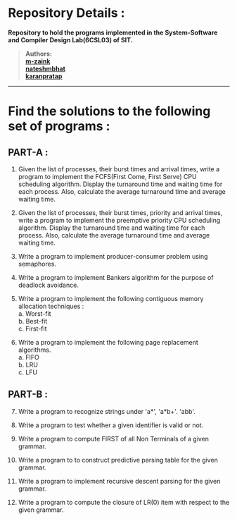 # Repository Details :
**Repository to hold the programs implemented in the System-Software and Compiler Design Lab(6CSL03) of SIT.**  
>**Authors:**  
>**[m-zaink](https://github.com/m-zaink)**  
>**[nateshmbhat](https://github.com/nateshmbhat)**  
>**[karanpratap](https://github.com/karanpratap)**
---
# Find the solutions to the following set of programs :

## PART-A : 
1. Given the list of processes, their burst times and arrival times, write a program to implement the FCFS(First Come, First Serve)
CPU scheduling algorithm. Display the turnaround time and waiting time for each process. Also, calculate the average turnaround time
and average waiting time.  

2. Given the list of processes, their burst times, priority and arrival times, write a program to implement the preemptive priority
CPU scheduling algorithm. Display the turnaround time and waiting time for each process. Also, calculate the average turnaround time
and average waiting time.  

3. Write a program to implement producer-consumer problem using semaphores.  

4. Write a program to implement Bankers algorithm for the purpose of deadlock avoidance.  

5. Write a program to implement the following contiguous memory allocation techniques :  
    a. Worst-fit  
    b. Best-fit  
    c. First-fit   

6. Write a program to implement the following page replacement algorithms.  
    a. FIFO  
    b. LRU  
    c. LFU  

## PART-B :  

7. Write a program to recognize strings under 'a*', 'a*b+'. 'abb'.  

8. Write a program to test whether a given identifier is valid or not.  

9. Write a program to compute FIRST of all Non Terminals of a given grammar.  

10. Write a program to to construct predictive parsing table for the given grammar.  

11. Write a program to implement recursive descent parsing for the given grammar.  

12. Write a program to compute the closure of LR(0) item with respect to the given grammar.  
